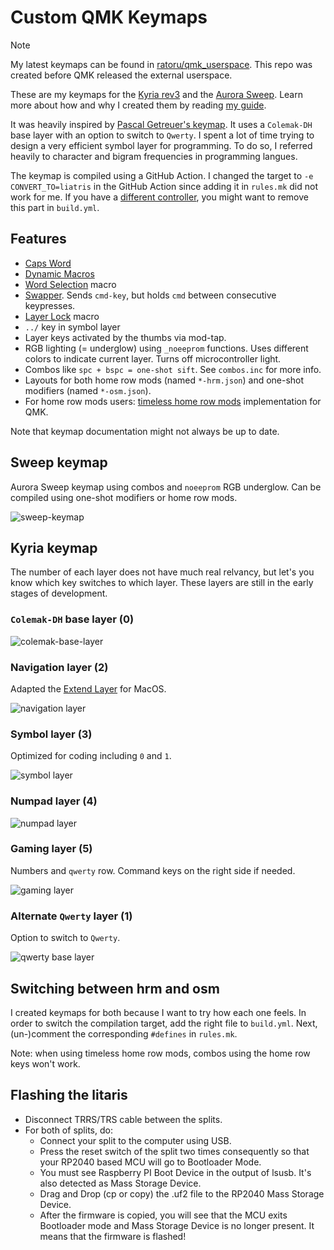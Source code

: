 # Custom QMK Keymaps

> [!NOTE]
> My latest keymaps can be found in [ratoru/qmk_userspace](https://github.com/ratoru/qmk_userspace).
> This repo was created before QMK released the external userspace.

These are my keymaps for the [Kyria rev3](https://github.com/splitkb/kyria) and the [Aurora Sweep](https://splitkb.com/collections/keyboard-kits/products/aurora-sweep). Learn more about how and why I created them by reading [my guide](https://ratoru.com/blog/choose-the-right-base-layout).

It was heavily inspired by [Pascal Getreuer's keymap](https://github.com/getreuer/qmk-keymap). It uses a `Colemak-DH` base layer with an option to switch to `Qwerty`. I spent a lot of time trying to design a very efficient symbol layer for programming. To do so, I referred heavily to character and bigram frequencies in programming langues.

The keymap is compiled using a GitHub Action. I changed the target to `-e CONVERT_TO=liatris` in the GitHub Action since adding it in `rules.mk` did not work for me. If you have a [different controller](https://docs.qmk.fm/#/feature_converters?id=converters), you might want to remove this part in `build.yml`.

## Features

- [Caps Word](https://docs.qmk.fm/#/feature_caps_word)
- [Dynamic Macros](https://docs.qmk.fm/#/feature_dynamic_macros)
- [Word Selection](https://getreuer.info/posts/keyboards/select-word/index.html) macro
- [Swapper](https://github.com/callum-oakley/qmk_firmware/tree/master/users/callum#swapper). Sends `cmd-key`, but holds `cmd` between consecutive keypresses.
- [Layer Lock](https://getreuer.info/posts/keyboards/layer-lock/index.html) macro
- `../` key in symbol layer
- Layer keys activated by the thumbs via mod-tap.
- RGB lighting (= underglow) using `_noeeprom` functions. Uses different colors to indicate current layer. Turns off microcontroller light.
- Combos like `spc + bspc = one-shot sift`. See `combos.inc` for more info.
- Layouts for both home row mods (named `*-hrm.json`) and one-shot modifiers (named `*-osm.json`).
- For home row mods users: [timeless home row mods](https://github.com/urob/zmk-config#timeless-homerow-mods) implementation for QMK.

Note that keymap documentation might not always be up to date.

## Sweep keymap

Aurora Sweep keymap using combos and `noeeprom` RGB underglow. Can be compiled using one-shot modifiers or home row mods.

![sweep-keymap](docs/sweep/sweep-hrm.png)

## Kyria keymap

The number of each layer does not have much real relvancy, but let's you know which key switches to which layer. These layers are still in the early stages of development.

### `Colemak-DH` base layer (0)

![colemak-base-layer](docs/kyria/colemak-dh-base-layer.png)

### Navigation layer (2)

Adapted the [Extend Layer](https://dreymar.colemak.org/layers-extend.html) for MacOS.

![navigation layer](docs/kyria/navigation-layer.png)

### Symbol layer (3)

Optimized for coding including `0` and `1`.

![symbol layer](docs/kyria/symbol-layer.png)

### Numpad layer (4)

![numpad layer](docs/kyria/numpad-layer.png)

### Gaming layer (5)

Numbers and `qwerty` row. Command keys on the right side if needed.

![gaming layer](docs/kyria/gaming-layer.png)

### Alternate `Qwerty` layer (1)

Option to switch to `Qwerty`.

![qwerty base layer](docs/kyria/qwerty-layer.png)

## Switching between hrm and osm

I created keymaps for both because I want to try how each one feels. In order to switch the compilation target, add the right file to `build.yml`. Next, (un-)comment the corresponding `#defines` in `rules.mk`.

Note: when using timeless home row mods, combos using the home row keys won't work.

## Flashing the litaris

- Disconnect TRRS/TRS cable between the splits.
- For both of splits, do:
  - Connect your split to the computer using USB.
  - Press the reset switch of the split two times consequently so that your RP2040 based MCU will go to Bootloader Mode.
  - You must see Raspberry PI Boot Device in the output of lsusb. It's also detected as Mass Storage Device.
  - Drag and Drop (cp or copy) the .uf2 file to the RP2040 Mass Storage Device.
  - After the firmware is copied, you will see that the MCU exits Bootloader mode and Mass Storage Device is no longer present. It means that the firmware is flashed!
